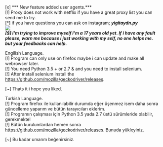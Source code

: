 [x] *** New feature added user agents.*** </br>
[!] Proxy does not work with netflix if you have a great proxy list you can send me to try. </br>
[*] if you have questions you can ask on instagram; ***yigitaydn.py*** </br>
![](https://thumbs.gfycat.com/MediumFailingHornedtoad-size_restricted.gif) </br>
***[$] I'm trying to improve myself i'm a 17 years old yet. If i have any fault please, warn me because i just working with my self, no one helps me. but your feedbacks can help.*** </br>

Engilish Language. </br>
[!] Program can only use on firefox maybe i can update and make all webrowser later. </br>
[!] You need Python 3.5 + or 2.7 & and you need to install selenium. </br>
[!] After install selenium install the https://github.com/mozilla/geckodriver/releases. </br>

[~] Thats it i hope you liked.</br>

Turkish Language.</br>
[!] Program firefox ile kullanılabilir durumda eğer üşenmez isem daha sonra güncelleme yaparım ve bütün tarayıcıları eklerim.</br>
[!] Programın çalışması için Python 3.5 yada 2.7 üstü sürümleride olabilir, gerekmekte!</br>
[!] Bütün kurulumlardan hemen sonra https://github.com/mozilla/geckodriver/releases. Bunuda yükleyiniz.</br>

[~] Bu kadar umarım beğenirsiniz.</br>
